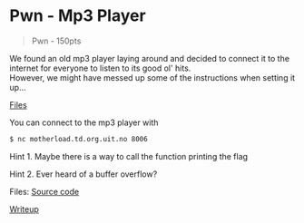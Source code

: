 # Pwn - Mp3 Player
> Pwn - 150pts

We found an old mp3 player laying around and decided to connect it to the internet for everyone to listen to its good ol' hits. <br />
However, we might have messed up some of the instructions when setting it up...

[Files](src)

You can connect to the mp3 player with
```bash
$ nc motherload.td.org.uit.no 8006
```

Hint 1. Maybe there is a way to call the function printing the flag

Hint 2. Ever heard of a buffer overflow?

Files: [Source code](src)

[Writeup](writeup.md)
